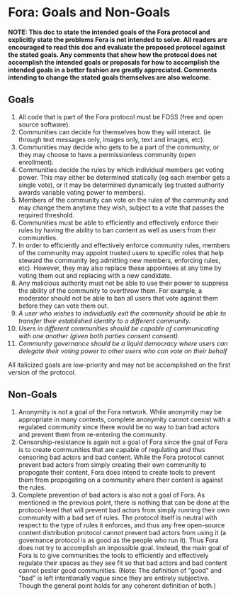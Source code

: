 # Fora: Goals and Non-Goals

**NOTE: This doc to state the intended goals of the Fora protocol and explicitly state the problems Fora is not intended to solve. All readers are encouraged to read this doc and evaluate the proposed protocol against the stated goals. Any comments that show how the protocol does not accomplish the intended goals or proposals for how to accomplish the intended goals in a better fashion are greatly appreciated. Comments intending to change the stated goals themselves are also welcome.**

## Goals

1. All code that is part of the Fora protocol must be FOSS (free and open source software).
2. Communities can decide for themselves how they will interact. (ie through text messages only, images only, text and images, etc).
3. Communities may decide who gets to be a part of the community, or they may choose to have a permissionless community (open enrollment).
4. Communities decide the rules by which individual members get voting power. This may either be determined statically (eg each member gets a single vote), or it may be determined dynamically (eg trusted authority awards variable voting power to members).
5. Members of the community can vote on the rules of the community and may change them anytime they wish, subject to a vote that passes the required threshold.
6. Communities must be able to efficiently and effectively enforce their rules by having the ability to ban content as well as users from their communities.
7. In order to efficiently and effectively enforce community rules, members of the community may appoint trusted users to specific roles that help steward the community (eg admitting new members, enforcing rules, etc). However, they may also replace these appointees at any time by voting them out and replacing with a new candidate. 
8. Any malicious authority must not be able to use their power to suppress the ability of the community to overthrow them. For example, a moderator should not be able to ban all users that vote against them before they can vote them out.
9. *A user who wishes to individually exit the community should be able to transfer their established identity to a different community.*
10. *Users in different communities should be capable of communicating with one another (given both parties consent consent).*
11. *Community governance should be a liquid democracy where users can delegate their voting power to other users who can vote on their behalf*

All italicized goals are low-priority and may not be accomplished on the first version of the protocol.

## Non-Goals

1. Anonymity is not a goal of the Fora network. While anonymity may be appropriate in many contexts, complete anonymity cannot coexist with a regulated community since there would be no way to ban bad actors and prevent them from re-entering the community.
2. Censorship-resistance is again not a goal of Fora since the goal of Fora is to create communities that are capable of regulating and thus censoring bad actors and bad content. While the Fora protocol cannot prevent bad actors from simply creating their own community to propogate their content, Fora does intend to create tools to prevent them from propogating on a community where their content is against the rules.
3. Complete prevention of bad actors is also not a goal of Fora. As mentioned in the previous point, there is nothing that can be done at the protocol-level that will prevent bad actors from simply running their own community with a bad set of rules. The protocol itself is neutral with respect to the type of rules it enforces, and thus any free open-source content distribution protocol cannot prevent bad actors from using it (a governance protocol is as good as the people who run it). Thus Fora does not try to accomplish an impossible goal. Instead, the main goal of Fora is to give communities the tools to efficiently and effectively regulate their spaces as they see fit so that bad actors and bad content cannot pester good communities. (Note: The definition of "good" and "bad" is left intentionally vague since they are entirely subjective. Though the general point holds for any coherent definition of both.)
